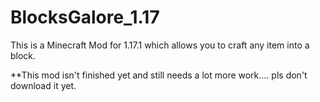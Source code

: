 # BlocksGalore_1.17

This is a Minecraft Mod for 1.17.1 which allows you to craft any item into a block.

**This mod isn't finished yet and still needs a lot more work.... pls don't download it yet.
